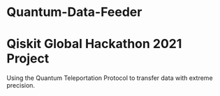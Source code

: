 # Quantum-Data-Feeder

# Qiskit Global Hackathon 2021 Project
Using the Quantum Teleportation Protocol to transfer data with extreme precision.
